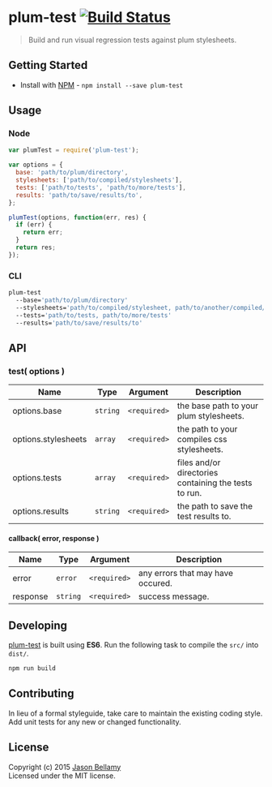 # plum-test [![Build Status](https://travis-ci.org/plum-css/plum-test.png?branch=master)](https://travis-ci.org/plum-css/plum-test)

> Build and run visual regression tests against plum stylesheets.

## Getting Started

- Install with [NPM](https://www.npmjs.org/) - `npm install --save plum-test`


## Usage

### Node

```javascript
var plumTest = require('plum-test');

var options = {
  base: 'path/to/plum/directory',
  stylesheets: ['path/to/compiled/stylesheets'],
  tests: ['path/to/tests', 'path/to/more/tests'],
  results: 'path/to/save/results/to',
};

plumTest(options, function(err, res) {
  if (err) {
    return err;
  }
  return res;
});
```

### CLI

```bash
plum-test
  --base='path/to/plum/directory'
  --stylesheets='path/to/compiled/stylesheet, path/to/another/compiled/stylesheet'
  --tests='path/to/tests, path/to/more/tests'
  --results='path/to/save/results/to'
```

## API

### test( options )

Name                | Type     | Argument     | Description
--------------------|----------|--------------|------------
options.base        | `string` | `<required>` | the base path to your plum stylesheets.
options.stylesheets | `array`  | `<required>` | the path to your compiles css stylesheets.
options.tests       | `array`  | `<required>` | files and/or directories containing the tests to run.
options.results     | `string` | `<required>` | the path to save the test results to.

#### callback( error, response )

Name     | Type       | Argument     | Description
---------|------------|--------------|------------
error    | `error`    | `<required>` | any errors that may have occured.
response | `string`   | `<required>` | success message.


## Developing

[plum-test](https://github.com/plum-css/plum-test) is built using **ES6**. Run the following task to compile the `src/` into `dist/`.

```bash
npm run build
```


## Contributing
In lieu of a formal styleguide, take care to maintain the existing coding style. Add unit tests for any new or changed functionality.


## License
Copyright (c) 2015 [Jason Bellamy ](http://jasonbellamy.com)  
Licensed under the MIT license.
